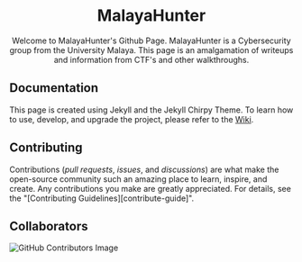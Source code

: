 <div align="center">

  # MalayaHunter

Welcome to MalayaHunter's Github Page. MalayaHunter is a Cybersecurity group from the University Malaya. This page is an amalgamation of writeups and information from CTF's and other walkthroughs. 
</div>

## Documentation

This page is created using Jekyll and the Jekyll Chirpy Theme. To learn how to use, develop, and upgrade the project, please refer to the [Wiki][wiki].

## Contributing

Contributions (_pull requests_, _issues_, and _discussions_) are what make the open-source community such an amazing place
to learn, inspire, and create. Any contributions you make are greatly appreciated.
For details, see the "[Contributing Guidelines][contribute-guide]".

## Collaborators

![GitHub Contributors Image](https://contrib.rocks/image?repo=um-csnet/malayahunter)

[wiki]: https://github.com/cotes2020/jekyll-theme-chirpy/wiki

